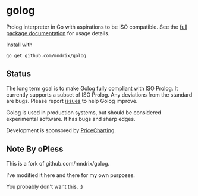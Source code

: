 golog
=====

Prolog interpreter in Go with aspirations to be ISO compatible.  See the [full package documentation](http://godoc.org/github.com/mndrix/golog) for usage details.

Install with

    go get github.com/mndrix/golog

Status
------

The long term goal is to make Golog fully compliant with ISO Prolog.  It currently supports a subset of ISO Prolog.  Any deviations from the standard are bugs.  Please report [issues](https://github.com/mndrix/golog/issues) to help Golog improve.

Golog is used in production systems, but should be considered experimental software.  It has bugs and sharp edges.

Development is sponsored by [PriceCharting](https://www.pricecharting.com).


Note By oPless
--------------

This is a fork of github.com/mndrix/golog.

I've modified it here and there for my own purposes.

You probably don't want this. :)

